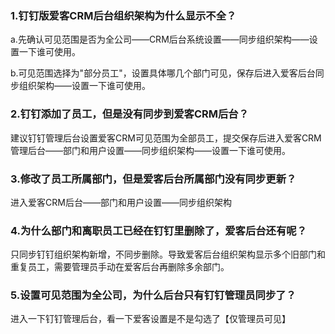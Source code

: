 ### 

### 1.钉钉版爱客CRM后台组织架构为什么显示不全？

a.先确认可见范围是否为全公司——CRM后台系统设置——同步组织架构——设置一下谁可使用。

b.可见范围选择为"部分员工"，设置具体哪几个部门可见，保存后进入爱客后台同步组织架构——设置一下谁可使用。

### 2.钉钉添加了员工，但是没有同步到爱客CRM后台？

建议钉钉管理后台设置爱客CRM可见范围为全部员工，提交保存后进入爱客CRM管理后台——部门和用户设置——同步组织架构——设置一下谁可使用。

### 3.修改了员工所属部门，但是爱客后台所属部门没有同步更新？

进入爱客CRM后台——部门和用户设置——同步组织架构

### 4.为什么部门和离职员工已经在钉钉里删除了，爱客后台还有呢？

只同步钉钉组织架构新增，不同步删除。导致爱客后台组织架构显示多个旧部门和重复员工，需要管理员手动在爱客后台再删除多余部门。

### 5.设置可见范围为全公司，为什么后台只有钉钉管理员同步了？

进入一下钉钉管理后台，看一下爱客设置是不是勾选了【仅管理员可见】

